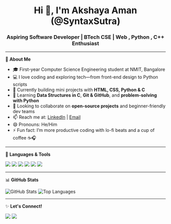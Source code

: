 <h1 align="center">Hi 👋, I'm Akshaya Aman (@SyntaxSutra)</h1>
<h3 align="center">Aspiring Software Developer | BTech CSE | Web , Python , C++ Enthusiast  </h3>

---

🌟 **About Me**

- 🎓 First-year Computer Science Engineering student at NMIT, Bangalore  
- 💻 I love coding and exploring tech—from front-end design to Python scripts  
- 🔭 Currently building mini projects with **HTML, CSS, Python & C**  
- 🌱 Learning **Data Structures in C**, **Git & GitHub**, and **problem-solving with Python**  
- 🤝 Looking to collaborate on **open-source projects** and beginner-friendly dev teams  
- 📫 Reach me at: [LinkedIn](https://www.linkedin.com/in/akshaya-aman-5b0825313/) | [Email](mailto:akshayaaman01@gmail.com)  
- 😄 Pronouns: He/Him  
- ⚡ Fun fact: I’m more productive coding with lo-fi beats and a cup of coffee ☕🎧  

---

🚀 **Languages & Tools**
<p align="left">
  <img src="https://img.shields.io/badge/C-00599C?style=for-the-badge&logo=c&logoColor=white"/>
  <img src="https://img.shields.io/badge/Python-3776AB?style=for-the-badge&logo=python&logoColor=white"/>
  <img src="https://img.shields.io/badge/HTML5-E34F26?style=for-the-badge&logo=html5&logoColor=white"/>
  <img src="https://img.shields.io/badge/CSS3-1572B6?style=for-the-badge&logo=css3&logoColor=white"/>
  <img src="https://img.shields.io/badge/Git-F05032?style=for-the-badge&logo=git&logoColor=white"/>
  <img src="https://img.shields.io/badge/GitHub-181717?style=for-the-badge&logo=github&logoColor=white"/>
</p>

---

📊 **GitHub Stats**
<p align="left">
  <img src="https://github-readme-stats.vercel.app/api?username=SyntaxSutra&show_icons=true&theme=tokyonight" alt="GitHub Stats" />
  <img src="https://github-readme-stats.vercel.app/api/top-langs/?username=SyntaxSutra&layout=compact&theme=tokyonight" alt="Top Languages" />
</p>

---

✨ **Let's Connect!**
<p align="left">
  <a href="https://www.linkedin.com/in/akshaya-aman-5b0825313/" target="_blank"><img src="https://img.shields.io/badge/LinkedIn-blue?style=for-the-badge&logo=linkedin&logoColor=white"/></a>
  <a href="mailto:akshayaaman01@gmail.com"><img src="https://img.shields.io/badge/Gmail-D14836?style=for-the-badge&logo=gmail&logoColor=white"/></a>
</p>

